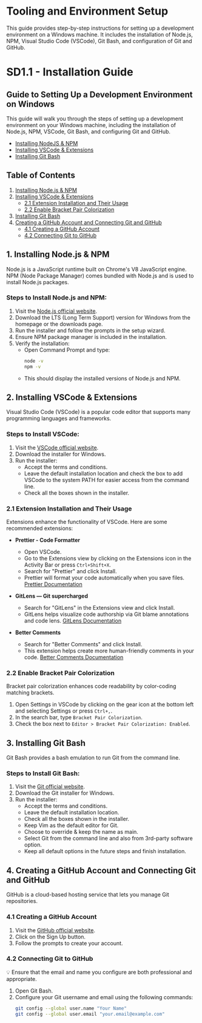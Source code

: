 # Tooling and Environment Setup
  This guide provides step-by-step instructions for setting up a development environment on a Windows machine. It includes the installation of Node.js, NPM, Visual Studio Code (VSCode), Git Bash, and configuration of Git and GitHub.

# SD1.1 - Installation Guide

## Guide to Setting Up a Development Environment on Windows
   This guide will walk you through the steps of setting up a development environment on your Windows machine, including the installation of Node.js, NPM, VSCode, Git Bash, and configuring Git and GitHub.

- [Installing NodeJS & NPM](https://www.notion.so/Installing-NodeJS-NPM-0a3c86e5dab245c19a428858733d0b43?pvs=21)
- [Installing VSCode & Extensions](https://www.notion.so/Installing-VSCode-Extensions-b5d3164b5b864eef9e5895e96570ef9f?pvs=21)
- [Installing Git Bash](https://www.notion.so/Installing-Git-Bash-b0b6fe6d730b45f194bf88709fe4a87c?pvs=21)


## Table of Contents

1. [Installing Node.js & NPM](#1-installing-nodejs--npm)
2. [Installing VSCode & Extensions](#2-installing-vscode--extensions)
   - [2.1 Extension Installation and Their Usage](#21-extension-installation-and-their-usage)
   - [2.2 Enable Bracket Pair Colorization](#22-enable-bracket-pair-colorization)
3. [Installing Git Bash](#3-installing-git-bash)
4. [Creating a GitHub Account and Connecting Git and GitHub](#4-creating-a-github-account-and-connecting-git-and-github)
   - [4.1 Creating a GitHub Account](#41-creating-a-github-account)
   - [4.2 Connecting Git to GitHub](#42-connecting-git-to-github)


## 1. Installing Node.js & NPM

Node.js is a JavaScript runtime built on Chrome's V8 JavaScript engine. NPM (Node Package Manager) comes bundled with Node.js and is used to install Node.js packages.

### Steps to Install Node.js and NPM:

1. Visit the [Node.js official website](https://nodejs.org/).
2. Download the LTS (Long Term Support) version for Windows from the homepage or the downloads page.
3. Run the installer and follow the prompts in the setup wizard.
4. Ensure NPM package manager is included in the installation.
5. Verify the installation:
   - Open Command Prompt and type:
     ```bash
     node -v
     npm -v
     ```
   - This should display the installed versions of Node.js and NPM.

## 2. Installing VSCode & Extensions

Visual Studio Code (VSCode) is a popular code editor that supports many programming languages and frameworks.

### Steps to Install VSCode:

1. Visit the [VSCode official website](https://code.visualstudio.com/).
2. Download the installer for Windows.
3. Run the installer:
   - Accept the terms and conditions.
   - Leave the default installation location and check the box to add VSCode to the system PATH for easier access from the command line.
   - Check all the boxes shown in the installer.

### 2.1 Extension Installation and Their Usage

Extensions enhance the functionality of VSCode. Here are some recommended extensions:

- **Prettier - Code Formatter**
  - Open VSCode.
  - Go to the Extensions view by clicking on the Extensions icon in the Activity Bar or press `Ctrl+Shift+X`.
  - Search for "Prettier" and click Install.
  - Prettier will format your code automatically when you save files. [Prettier Documentation](https://prettier.io/docs/en/)

- **GitLens — Git supercharged**
  - Search for "GitLens" in the Extensions view and click Install.
  - GitLens helps visualize code authorship via Git blame annotations and code lens. [GitLens Documentation](https://gitlens.ampproject.org/)

- **Better Comments**
  - Search for "Better Comments" and click Install.
  - This extension helps create more human-friendly comments in your code. [Better Comments Documentation](https://marketplace.visualstudio.com/items?itemName=aaron-bond.better-comments)

### 2.2 Enable Bracket Pair Colorization

Bracket pair colorization enhances code readability by color-coding matching brackets.

1. Open Settings in VSCode by clicking on the gear icon at the bottom left and selecting Settings or press `Ctrl+,`.
2. In the search bar, type `Bracket Pair Colorization`.
3. Check the box next to `Editor > Bracket Pair Colorization: Enabled`.

## 3. Installing Git Bash

Git Bash provides a bash emulation to run Git from the command line.

### Steps to Install Git Bash:

1. Visit the [Git official website](https://git-scm.com/).
2. Download the Git installer for Windows.
3. Run the installer:
   - Accept the terms and conditions.
   - Leave the default installation location.
   - Check all the boxes shown in the installer.
   - Keep Vim as the default editor for Git.
   - Choose to override & keep the name as main.
   - Select Git from the command line and also from 3rd-party software option.
   - Keep all default options in the future steps and finish installation.

## 4. Creating a GitHub Account and Connecting Git and GitHub

GitHub is a cloud-based hosting service that lets you manage Git repositories.

### 4.1 Creating a GitHub Account

1. Visit the [GitHub official website](https://github.com/).
2. Click on the Sign Up button.
3. Follow the prompts to create your account.

### 4.2 Connecting Git to GitHub

💡 Ensure that the email and name you configure are both professional and appropriate.

1. Open Git Bash.
2. Configure your Git username and email using the following commands:
   ```bash
   git config --global user.name "Your Name"
   git config --global user.email "your.email@example.com"
